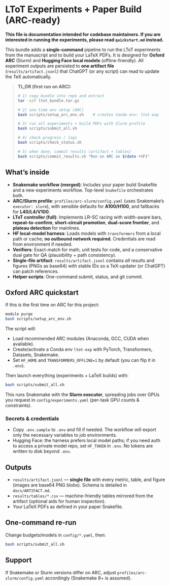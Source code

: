 
# LToT Experiments + Paper Build (ARC-ready)

**This file is documentation intended for codebase maintainers. If you are interested in running the experiments, please read `quickstart.md` instead.**

This bundle adds a **single-command** pipeline to run the LToT experiments from the manuscript and to build your LaTeX PDFs. It is designed for **Oxford ARC** (Slurm) and **Hugging Face local models** (offline-friendly). All experiment outputs are persisted to **one artifact file** (`results/artifact.jsonl`) that ChatGPT (or any script) can read to update the TeX automatically.

> **TL;DR (first run on ARC):**
>
> ```bash
> # 1) copy bundle into repo and extract
> tar -xzf ltot_bundle.tar.gz
>
> # 2) one-time env setup (ARC)
> bash scripts/setup_arc_env.sh    # creates Conda env: ltot-exp
>
> # 3) run all experiments + build PDFs with Slurm profile
> bash scripts/submit_all.sh
>
> # 4) check progress / logs
> bash scripts/check_status.sh
>
> # 5) when done, commit results (artifact + tables)
> bash scripts/commit_results.sh "Run on ARC on $(date +%F)"
> ```

## What’s inside

- **Snakemake workflow (merged)**: Includes your paper build Snakefile and a new experiments workflow. Top-level `Snakefile` orchestrates both.
- **ARC/Slurm profile**: `profiles/arc-slurm/config.yaml` (uses Snakemake’s `executor: slurm`), with sensible defaults for **A100/H100**, and fallbacks for **L40/L4/V100**.
- **LToT controller (full)**: Implements LR–SC racing with width-aware bars, **repeat-to-confirm**, **short-circuit promotion**, **dual-score frontier**, and **plateau detection** for mainlines.
- **HF local-model harness**: Loads models with `transformers` from a local path or cache; **no outbound network required**. Credentials are read from environment if needed.
- **Verifiers**: Exact-match for math, unit tests for code, and a conservative dual gate for QA (plausibility + path consistency).
- **Single-file artifact**: `results/artifact.jsonl` contains *all* results and figures (PNGs as base64) with stable IDs so a TeX-updater (or ChatGPT) can patch references.
- **Helper scripts**: One-command submit, status, and git commit.

## Oxford ARC quickstart

If this is the first time on ARC for this project:

```bash
module purge
bash scripts/setup_arc_env.sh
```

The script will:
- Load recommended ARC modules (Anaconda, GCC, CUDA when available).
- Create/activate a Conda env `ltot-exp` with PyTorch, Transformers, Datasets, Snakemake.
- Set `HF_HOME` and `TRANSFORMERS_OFFLINE=1` by default (you can flip it in `.env`).

Then launch everything (experiments + LaTeX builds) with:

```bash
bash scripts/submit_all.sh
```

This runs Snakemake with the **Slurm executor**, spreading jobs over GPUs you request in `config/experiments.yaml` (per-task GPU counts & constraints).

### Secrets & credentials

- Copy `.env.sample` to `.env` and fill if needed. The workflow will export only the necessary variables to job environments.
- Hugging Face: the harness prefers local model paths; if you need auth to access a private model repo, set `HF_TOKEN` in `.env`. No tokens are written to disk beyond `.env`.

## Outputs

- `results/artifact.jsonl` — **single file** with every metric, table, and figure (images are base64 PNG blobs). Schema is detailed in `docs/ARTIFACT.md`.
- `results/tables/*.csv` — machine-friendly tables mirrored from the artifact (optional aids for human inspection).
- Your LaTeX PDFs as defined in your paper Snakefile.

## One-command re-run

Change budgets/models in `config/*.yaml`, then:

```bash
bash scripts/submit_all.sh
```

## Support

If Snakemake or Slurm versions differ on ARC, adjust `profiles/arc-slurm/config.yaml` accordingly (Snakemake 8+ is assumed).
